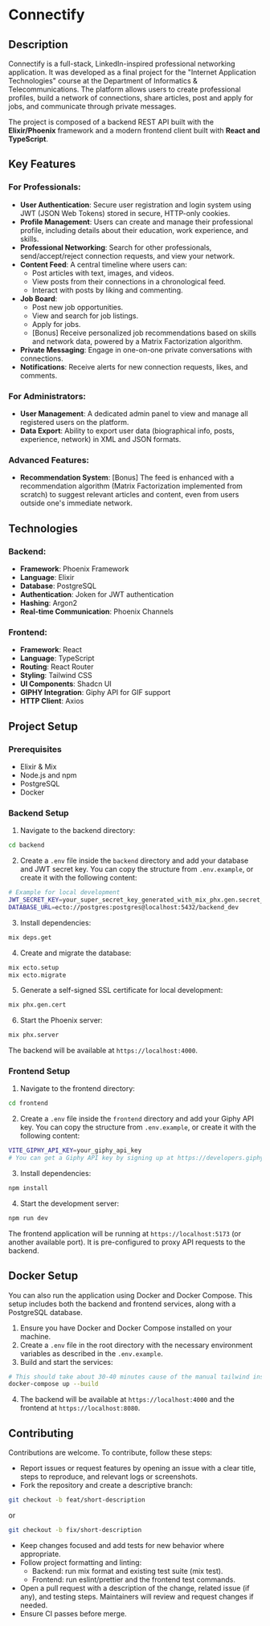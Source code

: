 # Connectify

## Description
Connectify is a full-stack, LinkedIn-inspired professional networking application. It was developed as a final project for the "Internet Application Technologies" course at the Department of Informatics & Telecommunications. The platform allows users to create professional profiles, build a network of connections, share articles, post and apply for jobs, and communicate through private messages.

The project is composed of a backend REST API built with the **Elixir/Phoenix** framework and a modern frontend client built with **React and TypeScript**.

## Key Features
### For Professionals:
- **User Authentication**: Secure user registration and login system using JWT (JSON Web Tokens) stored in secure, HTTP-only cookies.
- **Profile Management**: Users can create and manage their professional profile, including details about their education, work experience, and skills.
- **Professional Networking**: Search for other professionals, send/accept/reject connection requests, and view your network.
- **Content Feed**: A central timeline where users can:
    - Post articles with text, images, and videos.
    - View posts from their connections in a chronological feed.
    - Interact with posts by liking and commenting.
- **Job Board**:
    - Post new job opportunities.
    - View and search for job listings.
    - Apply for jobs.
    - [Bonus] Receive personalized job recommendations based on skills and network data, powered by a Matrix Factorization algorithm.
- **Private Messaging**: Engage in one-on-one private conversations with connections.
- **Notifications**: Receive alerts for new connection requests, likes, and comments.
### For Administrators:
- **User Management**: A dedicated admin panel to view and manage all registered users on the platform.
- **Data Export**: Ability to export user data (biographical info, posts, experience, network) in XML and JSON formats.
### Advanced Features:
- **Recommendation System**: [Bonus] The feed is enhanced with a recommendation algorithm (Matrix Factorization implemented from scratch) to suggest relevant articles and content, even from users outside one's immediate network.

## Technologies
### Backend:
- **Framework**: Phoenix Framework
- **Language**: Elixir
- **Database**: PostgreSQL
- **Authentication**: Joken for JWT authentication
- **Hashing**: Argon2
- **Real-time Communication**: Phoenix Channels 

### Frontend:
- **Framework**: React
- **Language**: TypeScript
- **Routing**: React Router
- **Styling**: Tailwind CSS
- **UI Components**: Shadcn UI
- **GIPHY Integration**: Giphy API for GIF support 
- **HTTP Client**: Axios

## Project Setup
### Prerequisites
- Elixir & Mix
- Node.js and npm
- PostgreSQL
- Docker
### Backend Setup
1. Navigate to the backend directory:
```bash
cd backend
```
2. Create a `.env` file inside the `backend` directory and add your database and JWT secret key. You can copy the structure from `.env.example`, or create it with the following content:
```bash
# Example for local development
JWT_SECRET_KEY=your_super_secret_key_generated_with_mix_phx.gen.secret_64
DATABASE_URL=ecto://postgres:postgres@localhost:5432/backend_dev
```
3. Install dependencies:
```bash
mix deps.get
```
4. Create and migrate the database:
```bash
mix ecto.setup
mix ecto.migrate
```
5. Generate a self-signed SSL certificate for local development:
```bash
mix phx.gen.cert 
```

6. Start the Phoenix server:
```bash
mix phx.server
```

The backend will be available at `https://localhost:4000`.

### Frontend Setup
1. Navigate to the frontend directory:
```bash
cd frontend
```
2. Create a `.env` file inside the `frontend` directory and add your Giphy API key. You can copy the structure from `.env.example`, or create it with the following content:
```bash
VITE_GIPHY_API_KEY=your_giphy_api_key
# You can get a Giphy API key by signing up at https://developers.giphy.com/
```
3. Install dependencies:
```bash
npm install
```
4. Start the development server:
```bash
npm run dev
```

The frontend application will be running at `https://localhost:5173` (or another available port). It is pre-configured to proxy API requests to the backend.


## Docker Setup
You can also run the application using Docker and Docker Compose. This setup includes both the backend and frontend services, along with a PostgreSQL database.

1. Ensure you have Docker and Docker Compose installed on your machine.
2. Create a `.env` file in the root directory with the necessary environment variables as described in the `.env.example`.
3. Build and start the services:
```bash
# This should take about 30-40 minutes cause of the manual tailwind installation
docker-compose up --build
```
4. The backend will be available at `https://localhost:4000` and the frontend at `https://localhost:8080`.

## Contributing

Contributions are welcome. To contribute, follow these steps:

- Report issues or request features by opening an issue with a clear title, steps to reproduce, and relevant logs or screenshots.
- Fork the repository and create a descriptive branch:
```bash
git checkout -b feat/short-description
```
or 
```bash
git checkout -b fix/short-description
```
- Keep changes focused and add tests for new behavior where appropriate.
- Follow project formatting and linting:
  - Backend: run mix format and existing test suite (mix test).
  - Frontend: run eslint/prettier and the frontend test commands.
- Open a pull request with a description of the change, related issue (if any), and testing steps. Maintainers will review and request changes if needed.
- Ensure CI passes before merge.